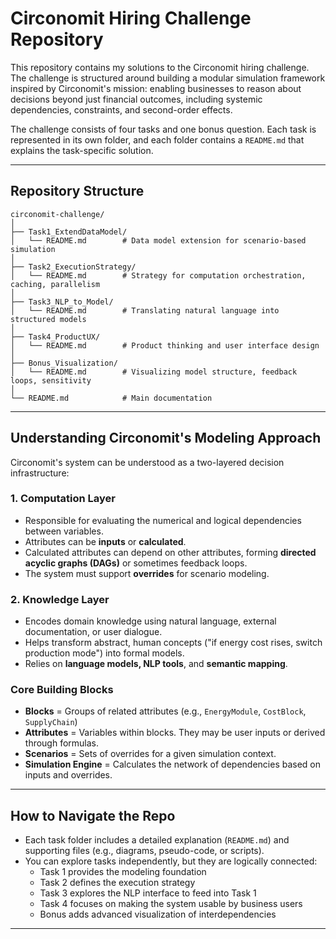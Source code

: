 # Circonomit Hiring Challenge Repository

This repository contains my solutions to the Circonomit hiring challenge. The challenge is structured around building a modular simulation framework inspired by Circonomit's mission: enabling businesses to reason about decisions beyond just financial outcomes, including systemic dependencies, constraints, and second-order effects.

The challenge consists of four tasks and one bonus question. Each task is represented in its own folder, and each folder contains a `README.md` that explains the task-specific solution.

---

## Repository Structure

```
circonomit-challenge/
│
├── Task1_ExtendDataModel/
│   └── README.md        # Data model extension for scenario-based simulation
│
├── Task2_ExecutionStrategy/
│   └── README.md        # Strategy for computation orchestration, caching, parallelism
│
├── Task3_NLP_to_Model/
│   └── README.md        # Translating natural language into structured models
│
├── Task4_ProductUX/
│   └── README.md        # Product thinking and user interface design
│
├── Bonus_Visualization/
│   └── README.md        # Visualizing model structure, feedback loops, sensitivity
│
└── README.md            # Main documentation
```

---

## Understanding Circonomit's Modeling Approach

Circonomit's system can be understood as a two-layered decision infrastructure:

### 1. **Computation Layer**
- Responsible for evaluating the numerical and logical dependencies between variables.
- Attributes can be **inputs** or **calculated**.
- Calculated attributes can depend on other attributes, forming **directed acyclic graphs (DAGs)** or sometimes feedback loops.
- The system must support **overrides** for scenario modeling.

### 2. **Knowledge Layer**
- Encodes domain knowledge using natural language, external documentation, or user dialogue.
- Helps transform abstract, human concepts ("if energy cost rises, switch production mode") into formal models.
- Relies on **language models, NLP tools**, and **semantic mapping**.

### Core Building Blocks
- **Blocks** = Groups of related attributes (e.g., `EnergyModule`, `CostBlock`, `SupplyChain`)
- **Attributes** = Variables within blocks. They may be user inputs or derived through formulas.
- **Scenarios** = Sets of overrides for a given simulation context.
- **Simulation Engine** = Calculates the network of dependencies based on inputs and overrides.

---

## How to Navigate the Repo
- Each task folder includes a detailed explanation (`README.md`) and supporting files (e.g., diagrams, pseudo-code, or scripts).
- You can explore tasks independently, but they are logically connected:
  - Task 1 provides the modeling foundation
  - Task 2 defines the execution strategy
  - Task 3 explores the NLP interface to feed into Task 1
  - Task 4 focuses on making the system usable by business users
  - Bonus adds advanced visualization of interdependencies

---
